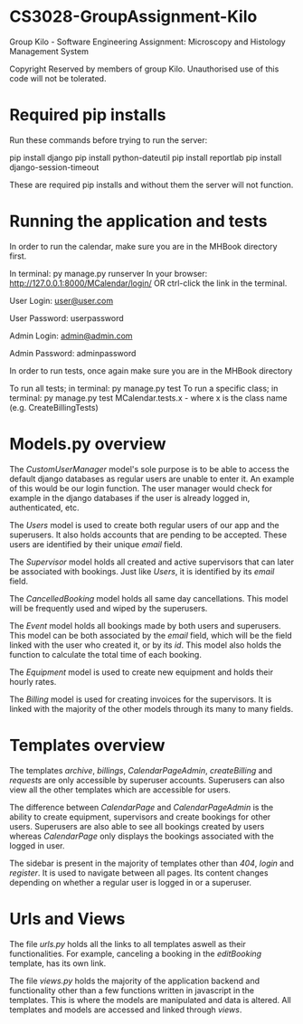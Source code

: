 # CS3028-GroupAssignment-Kilo
Group Kilo - Software Engineering Assignment: Microscopy and Histology Management System

Copyright Reserved by members of group Kilo. Unauthorised use of this code will not be tolerated.

# Required pip installs

Run these commands before trying to run the server:

pip install django
pip install python-dateutil
pip install reportlab
pip install django-session-timeout

These are required pip installs and without them the server will not function.

# Running the application and tests

In order to run the calendar, make sure you are in the MHBook directory first.

In terminal: py manage.py runserver
In your browser: http://127.0.0.1:8000/MCalendar/login/ OR ctrl-click the link in the terminal.

User Login: user@user.com

User Password: userpassword

Admin Login: admin@admin.com 

Admin Password: adminpassword


In order to run tests, once again make sure you are in the MHBook directory

To run all tests; in terminal: py manage.py test
To run a specific class; in terminal: py manage.py test MCalendar.tests.x - where x is the class name (e.g. CreateBillingTests)

# Models.py overview

The *CustomUserManager* model's sole purpose is to be able to access the default django databases as regular users are unable to enter it.
An example of this would be our login function. The user manager would check for example in the django databases if the user is already logged in, authenticated, etc.

The *Users* model is used to create both regular users of our app and the superusers. It also holds accounts that are pending to be accepted.
These users are identified by their unique *email* field.

The *Supervisor* model holds all created and active supervisors that can later be associated with bookings.
Just like *Users*, it is identified by its *email* field.

The *CancelledBooking* model holds all same day cancellations. This model will be frequently used and wiped by the superusers.

The *Event* model holds all bookings made by both users and superusers. This model can be both associated by the *email* field, which will be the field linked with the user who created it, or by its *id*.
This model also holds the function to calculate the total time of each booking.

The *Equipment* model is used to create new equipment and holds their hourly rates.

The *Billing* model is used for creating invoices for the supervisors. It is linked with the majority of the other models through its many to many fields.

# Templates overview

The templates *archive*, *billings*, *CalendarPageAdmin*, *createBilling* and *requests* are only accessible by superuser accounts. Superusers can also view all the other templates which are accessible for users.

The difference between *CalendarPage* and *CalendarPageAdmin* is the ability to create equipment, supervisors and create bookings for other users. Superusers are also able to see all bookings created by users whereas *CalendarPage* only displays the bookings associated with the logged in user.

The sidebar is present in the majority of templates other than *404*, *login* and *register*. It is used to navigate between all pages.
Its content changes depending on whether a regular user is logged in or a superuser.

# Urls and Views

The file *urls.py* holds all the links to all templates aswell as their functionalities. For example, canceling a booking in the *editBooking* template, has its own link.

The file *views.py* holds the majority of the application backend and functionality other than a few functions written in javascript in the templates. This is where the models are manipulated and data is altered. All templates and models are accessed and linked through *views*.
